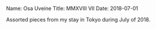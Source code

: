 Name: Osa Uveine 
Title: MMXVIII VII
Date: 2018-07-01

Assorted pieces from my stay in Tokyo during July of 2018.
